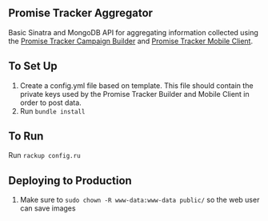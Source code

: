 Promise Tracker Aggregator
------------
Basic Sinatra and MongoDB API for aggregating information collected using the [Promise Tracker Campaign Builder](https://github.com/c4fcm/Promise-Tracker-Aggregator) and [Promise Tracker Mobile Client](https://github.com/c4fcm/Promise-Tracker-Mobile).

To Set Up
------------

1. Create a config.yml file based on template. This file should contain the private keys used by the Promise Tracker Builder and Mobile Client in order to post data.
2. Run `bundle install`


To Run
----------

Run `rackup config.ru`


Deploying to Production
-----------------------

1. Make sure to `sudo chown -R www-data:www-data public/` so the web user can save images